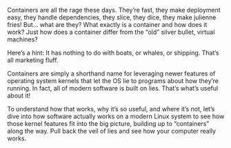 Containers are all the rage these days. They’re fast, they make deployment easy, they handle dependencies, they slice, they dice, they make julienne fries! But... what are they? What exactly is a container and how does it work? Just how does a container differ from the “old” silver bullet, virtual machines?

Here’s a hint: It has nothing to do with boats, or whales, or shipping. That’s all marketing fluff.

Containers are simply a shorthand name for leveraging newer features of operating system kernels that let the OS lie to programs about how they’re running. In fact, all of modern software is built on lies. That’s what’s useful about it!

To understand how that works, why it’s so useful, and where it’s not, let’s dive into how software actually works on a modern Linux system to see how those kernel features fit into the big picture, building up to “containers” along the way. Pull back the veil of lies and see how your computer really works.
